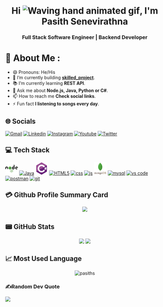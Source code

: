<body></body>
<h1 align="center"> Hi <img src="https://raw.githubusercontent.com/nixin72/nixin72/master/wave.gif" alt="Waving hand animated gif" height="40" width="40" />, I'm Pasith Senevirathna</h1>
<h3 align="center">Full Stack Software Engineer | Backend Developer</h3>


# 💫 About Me :
  - 😄 Pronouns: He/His
  - 🔭 I’m currently building **[skilled_project](https://github.com/pasiths/skilled_project.git)**.
  - 📚 I’m currently learning **REST API**.
  - 💬 Ask me about **Node.js, Java, Python or C#**.
  - 📫 How to reach me **Check social links**.
  - ⚡ Fun fact **I listening to songs every day**.

## 🌐 Socials
<p>
  <a href="mailto:pasith.senevi02@gmail.com" target="_blank"><img src="https://cdn4.iconfinder.com/data/icons/logos-brands-in-colors/48/google-gmail-512.png" alt="Gmail" width="40" height="40"></a>
  <a href="https://linkedin.com/in/pasiths" target="_blank"><img src="https://cdn2.iconfinder.com/data/icons/social-media-2285/512/1_Linkedin_unofficial_colored_svg-512.png" alt="Linkedin" width="40" height="40"></a>
  <a href="https://instagram.com/pasiths_" target="_blank"><img src="https://cdn2.iconfinder.com/data/icons/social-media-2285/512/1_Instagram_colored_svg_1-512.png" alt="Instagram" width="40" height="40"></a>
  <a href="https://www.youtube.com/@pasiths_dev" target="blank"><img src="https://cdn2.iconfinder.com/data/icons/social-media-2285/512/1_Youtube_colored_svg-512.png" alt="Youtube" width="40" height="40"></a>	
  <a href="https://x.com/pasiths_" target="blank"><img src="https://cdn2.iconfinder.com/data/icons/social-media-2285/512/1_Twitter3_colored_svg-512.png" alt="Twitter" width="40" height="40"></a>
  <!--
  <a href="https://discord.gg/" target="blank"><img src="https://cdn3.iconfinder.com/data/icons/social-network-flat-3/100/Discord-512.png" alt="Discord" width="40" height="40"></a>
   -->
</p>

## 💻 Tech Stack
<p>
   <a href="https://nodejs.org/en" target="_blank"><img src="https://raw.githubusercontent.com/devicons/devicon/master/icons/nodejs/nodejs-original-wordmark.svg" alt="nodejs" width="40" height="40" /></a> 
   <a href="https://www.java.com/en/" target="_blank"><img src="https://cdn4.iconfinder.com/data/icons/logos-and-brands/512/181_Java_logo_logos-512.png" alt="Java" width="40" height="40" /></a> 
   <a href="https://www.w3schools.com/cs/index.php" target="_blank"><img src="https://raw.githubusercontent.com/devicons/devicon/master/icons/csharp/csharp-original.svg" alt="C#" width="40" height="40" /></a> 
   <a href="https://www.w3schools.com/html/" target="_blank"><img src="https://cdn1.iconfinder.com/data/icons/logotypes/32/badge-html-5-512.png" alt="HTML5" width="40" height="40" /></a> 
   <a href="https://www.w3schools.com/css/" target="_blank"><img src="https://cdn1.iconfinder.com/data/icons/logotypes/32/badge-css-3-512.png" alt="css" width="40" height="40" /></a> 
   <a href="https://www.w3schools.com/js/" target="_blank"><img src="https://cdn4.iconfinder.com/data/icons/logos-and-brands/512/187_Js_logo_logos-512.png" alt="js" width="40" height="40" /></a>
   <!--<a href="https://getbootstrap.com" target="_blank" rel="noreferrer"><img src="https://raw.githubusercontent.com/devicons/devicon/master/icons/bootstrap/bootstrap-plain-wordmark.svg" alt="bootstrap" width="40" height="40"/></a>-->
   <a href="https://www.mongodb.com" target="_blank"><img src="https://raw.githubusercontent.com/devicons/devicon/master/icons/mongodb/mongodb-original-wordmark.svg" alt="mongodb" width="40" height="40" /></a> 
   <a href="https://www.mysql.com" target="_blank"><img src="https://cdn4.iconfinder.com/data/icons/logos-3/181/MySQL-512.png" alt="mysql" width="40" height="40" /></a> 
   <a href="https://code.visualstudio.com" target="_blank"><img src="https://code.visualstudio.com/assets/images/code-stable.png" alt="vs code" width="40" height="40" /></a> 
   <a href="https://www.postman.com" target="_blank"><img src="https://www.vectorlogo.zone/logos/getpostman/getpostman-icon.svg" alt="postman" width="40" height="40" /></a> 
   <a href="https://git-scm.com" target="_blank"><img src="https://www.vectorlogo.zone/logos/git-scm/git-scm-icon.svg" alt="git" width="40" height="40" /></a> 
</p>



## 💳 Github Profile Summary Card
<p align="center">
  <img src="http://github-profile-summary-cards.vercel.app/api/cards/profile-details?username=pasiths&theme=tokyonight"/>
</p>

## 📟 GitHub Stats
<p align="center">
	<img width="48%" src="https://github-readme-stats.vercel.app/api?username=pasiths&theme=tokyonight&show_icons=true&hide_border=true&count_private=true" />
	<img width="48%" src="https://github-readme-streak-stats.herokuapp.com/?user=pasiths&theme=tokyonight&hide_border=true" />
</p>

## 📈 Most Used Language
<p align="center">
  <img width="38%" src="https://github-readme-stats.vercel.app/api/top-langs/?username=pasiths&theme=tokyonight&show_icons=true&hide_border=true&layout=compact" alt="pasiths" />
</p>

### ✍️Random Dev Quote
![](https://quotes-github-readme.vercel.app/api?type=horizontal&theme=vue)
